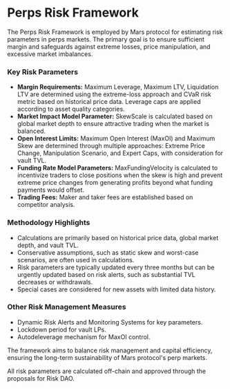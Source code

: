 # Perps Risk Framework

The Perps Risk Framework is employed by Mars protocol for estimating risk parameters in perps markets. The primary goal is to ensure sufficient margin and safeguards against extreme losses, price manipulation, and excessive market imbalances.

### Key Risk Parameters

* **Margin Requirements:** Maximum Leverage, Maximum LTV, Liquidation LTV are determined using the extreme-loss approach and CVaR risk metric based on historical price data. Leverage caps are applied according to asset quality categories.
* **Market Impact Model Parameter:** SkewScale is calculated based on global market depth to ensure attractive trading when the market is balanced.
* **Open Interest Limits:** Maximum Open Interest (MaxOI) and Maximum Skew are determined through multiple approaches: Extreme Price Change, Manipulation Scenario, and Expert Caps, with consideration for vault TVL.
* **Funding Rate Model Parameters:** MaxFundingVelocity is calculated to incentivize traders to close positions when the skew is high and prevent extreme price changes from generating profits beyond what funding payments would offset.
* **Trading Fees:** Maker and taker fees are established based on competitor analysis.

### Methodology Highlights

* Calculations are primarily based on historical price data, global market depth, and vault TVL.
* Conservative assumptions, such as static skew and worst-case scenarios, are often used in calculations.
* Risk parameters are typically updated every three months but can be urgently updated based on risk alerts, such as substantial TVL decreases or withdrawals.
* Special cases are considered for new assets with limited data history.

### Other Risk Management Measures

* Dynamic Risk Alerts and Monitoring Systems for key parameters.
* Lockdown period for vault LPs.
* Autodeleverage mechanism for MaxOI control.

The framework aims to balance risk management and capital efficiency, ensuring the long-term sustainability of Mars protocol's perp markets.

All risk parameters are calculated off-chain and approved through the proposals for Risk DAO.

